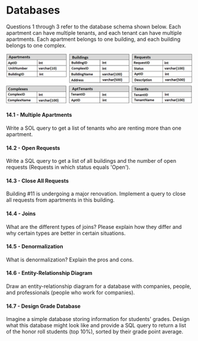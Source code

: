 # Databases

Questions 1 through 3 refer to the database schema shown below. Each apartment can have multiple tenants, and each tenant can have multiple apartments. Each apartment belongs to one building, and each building belongs to one complex.

<p align="center"><img src="database-schema.png" alt="Database Schema"></p>

#### 14.1 - Multiple Apartments

Write a SOL query to get a list of tenants who are renting more than one apartment.

#### 14.2 - Open Requests

Write a SQL query to get a list of all buildings and the number of open requests (Requests in which status equals 'Open').

#### 14.3 - Close All Requests

Building #11 is undergoing a major renovation. Implement a query to close all requests from apartments in this building.

#### 14.4 - Joins

What are the different types of joins? Please explain how they differ and why certain types are better in certain situations.

#### 14.5 - Denormalization

What is denormalization? Explain the pros and cons.

#### 14.6 - Entity-Relationship Diagram

Draw an entity-relationship diagram for a database with companies, people, and professionals (people who work for companies).

#### 14.7 - Design Grade Database

Imagine a simple database storing information for students' grades. Design what this database might look like and provide a SQL query to return a list of the honor roll students (top 10%), sorted by their grade point average.

